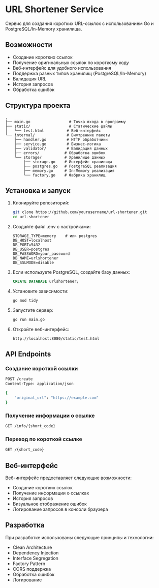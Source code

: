# URL Shortener Service

Сервис для создания коротких URL-ссылок с использованием Go и PostgreSQL/In-Memory хранилища.

## Возможности

- Создание коротких ссылок
- Получение оригинальных ссылок по короткому коду
- Веб-интерфейс для удобного использования
- Поддержка разных типов хранилищ (PostgreSQL/In-Memory)
- Валидация URL
- История запросов
- Обработка ошибок

## Структура проекта 

```
.
├── main.go                 # Точка входа в программу
├── static/                 # Статические файлы
│   └── test.html          # Веб-интерфейс
└── internal/              # Внутренние пакеты
    ├── handler.go         # HTTP обработчики
    ├── service.go         # Бизнес-логика
    ├── validator/         # Валидация данных
    ├── errors/           # Обработка ошибок
    └── storage/          # Хранилище данных
        ├── storage.go    # Интерфейс хранилища
        ├── postgres.go   # PostgreSQL реализация
        ├── memory.go     # In-Memory реализация
        └── factory.go    # Фабрика хранилищ
```

## Установка и запуск

1. Клонируйте репозиторий:
   ```bash
   git clone https://github.com/yourusername/url-shortener.git
   cd url-shortener
   ```

2. Создайте файл .env с настройками:
   ```env
   STORAGE_TYPE=memory    # или postgres
   DB_HOST=localhost
   DB_PORT=5432
   DB_USER=postgres
   DB_PASSWORD=your_password
   DB_NAME=urlshortener
   DB_SSLMODE=disable
   ```

3. Если используете PostgreSQL, создайте базу данных:
   ```sql
   CREATE DATABASE urlshortener;
   ```

4. Установите зависимости:
   ```bash
   go mod tidy
   ```

5. Запустите сервер:
   ```bash
   go run main.go
   ```

6. Откройте веб-интерфейс:
   ```
   http://localhost:8080/static/test.html
   ```

## API Endpoints

### Создание короткой ссылки
```bash
POST /create
Content-Type: application/json

{
    "original_url": "https://example.com"
}
```

### Получение информации о ссылке
```bash
GET /info/{short_code}
```

### Переход по короткой ссылке
```bash
GET /{short_code}
```

## Веб-интерфейс

Веб-интерфейс предоставляет следующие возможности:
- Создание коротких ссылок
- Получение информации о ссылках
- История запросов
- Визуальное отображение ошибок
- Логирование запросов в консоли браузера

## Разработка

При разработке использованы следующие принципы и технологии:
- Clean Architecture
- Dependency Injection
- Interface Segregation
- Factory Pattern
- CORS поддержка
- Обработка ошибок
- Логирование









